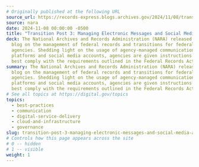 ```yaml
---
# Originally published at the following URL
source_url: https://records-express.blogs.archives.gov/2024/11/08/transition-post-3-managing-electronic-messages-and-social-media-accounts/
source: nara
date: 2024-11-08 00:00:00 -0500
title: "Transition Post 3: Managing Electronic Messages and Social Media Accounts"
deck: The National Archives and Records Administration (NARA) released a new
  blog on the management of federal records and transitions for federal
  agencies. Shedding light on the usage of agency-managed communication
  platforms and social media accounts, agencies are given instructions on how to
  best comply with the requirements outlined in the Federal Records Act.
summary: The National Archives and Records Administration (NARA) released a new
  blog on the management of federal records and transitions for federal
  agencies. Shedding light on the usage of agency-managed communication
  platforms and social media accounts, agencies are given instructions on how to
  best comply with the requirements outlined in the Federal Records Act.
# See all topics at https://digital.gov/topics
topics:
  - best-practices
  - communication
  - digital-service-delivery
  - cloud-and-infrastructure
  - governance
slug: transition-post-3-managing-electronic-messages-and-social-media-accounts
# Controls how this page appears across the site
# 0 -- hidden
# 1 -- visible
weight: 1
---
```

